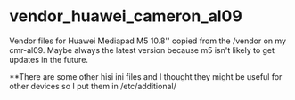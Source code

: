 # vendor_huawei_cameron_al09
Vendor files for Huawei Mediapad M5 10.8'' copied from the /vendor on my cmr-al09.
Maybe always the latest version because m5 isn't likely to get updates in the future.

**There are some other hisi ini files and I thought they might be useful for other devices so I put them in /etc/additional/
